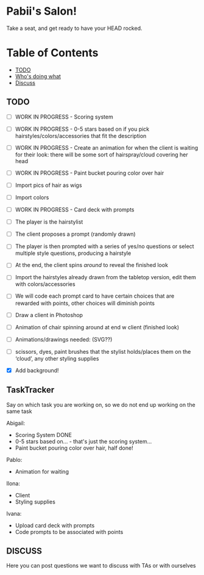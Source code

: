 # Pabii's Salon!
Take a seat, and get ready to have your HEAD rocked.

# Table of Contents
- [TODO](#TODO)
- [Who's doing what](#TaskTracker)
- [Discuss](#Discuss)

## TODO

- [ ] WORK IN PROGRESS - Scoring system 
- [ ] WORK IN PROGRESS - 0-5 stars based on if you pick hairstyles/colors/accessories that fit the description 
- [ ] WORK IN PROGRESS - Create an animation for when the client is waiting for their look: there will be some sort of hairspray/cloud covering her head
- [ ] WORK IN PROGRESS - Paint bucket pouring color over hair
- [ ] Import pics of hair as wigs 
- [ ] Import colors
- [ ] WORK IN PROGRESS - Card deck with prompts 
- [ ] The player is the hairstylist
- [ ] The client proposes a prompt (randomly drawn)
- [ ] The player is then prompted with a series of yes/no questions or select multiple style questions, producing a hairstyle
- [ ] At the end, the client spins *around* to reveal the finished look
- [ ] Import the hairstyles already drawn from the tabletop version, edit them with colors/accessories 
- [ ] We will code each prompt card to have certain choices that are rewarded with points, other choices will diminish points 
- [ ] Draw a client in Photoshop
- [ ] Animation of chair spinning around at end w client (finished look)
- [ ] Animations/drawings needed: (SVG??)
- [ ] scissors, dyes, paint brushes that the stylist holds/places them on the ‘cloud’,  any other styling supplies 
- [X] Add background!



## TaskTracker
Say on which task you are working on, so we do not end up working on the same task

Abigail:
- Scoring System DONE
- 0-5 stars based on... - that's just the scoring system...
- Paint bucket pouring color over hair, half done!

Pablo:
- Animation for waiting

Ilona:
- Client
- Styling supplies

Ivana:
- Upload card deck with prompts
- Code prompts to be associated with points



## DISCUSS
Here you can post questions we want to discuss with TAs or with ourselves



